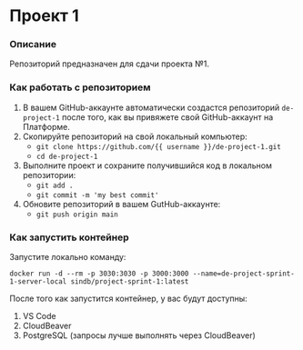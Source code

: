 # Проект 1

### Описание
Репозиторий предназначен для сдачи проекта №1.

### Как работать с репозиторием
1. В вашем GitHub-аккаунте автоматически создастся репозиторий 
`de-project-1` после того, как вы привяжете свой 
GitHub-аккаунт на Платформе.
2. Скопируйте репозиторий на свой локальный компьютер:
	* `git clone https://github.com/{{ username }}/de-project-1.git`
	* `cd de-project-1`
3. Выполните проект и сохраните получившийся код в локальном репозитории:
	* `git add .`
	* `git commit -m 'my best commit'`
4. Обновите репозиторий в вашем GutHub-аккаунте:
	* `git push origin main`

### Как запустить контейнер
Запустите локально команду:

```
docker run -d --rm -p 3030:3030 -p 3000:3000 --name=de-project-sprint-1-server-local sindb/project-sprint-1:latest
```

После того как запустится контейнер, у вас будут доступны:
1. VS Code
2. CloudBeaver
3. PostgreSQL (запросы лучше выполнять через CloudBeaver)
